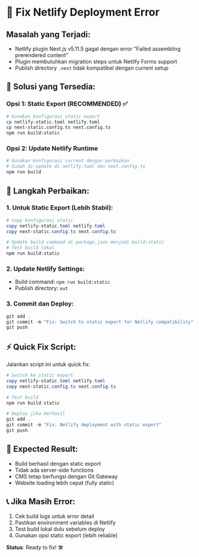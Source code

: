 # 🚀 Fix Netlify Deployment Error

## Masalah yang Terjadi:
- Netlify plugin Next.js v5.11.5 gagal dengan error "Failed assembling prerendered content"
- Plugin membutuhkan migration steps untuk Netlify Forms support
- Publish directory `.next` tidak kompatibel dengan current setup

## 🔧 Solusi yang Tersedia:

### Opsi 1: Static Export (RECOMMENDED) ✅
```bash
# Gunakan konfigurasi static export
cp netlify-static.toml netlify.toml
cp next-static.config.ts next.config.ts
npm run build:static
```

### Opsi 2: Update Netlify Runtime 
```bash
# Gunakan konfigurasi current dengan perbaikan
# Sudah di-update di netlify.toml dan next.config.ts
npm run build
```

## 📝 Langkah Perbaikan:

### 1. Untuk Static Export (Lebih Stabil):
```powershell
# Copy konfigurasi static
copy netlify-static.toml netlify.toml
copy next-static.config.ts next.config.ts

# Update build command di package.json menjadi build:static
# Test build lokal
npm run build:static
```

### 2. Update Netlify Settings:
- Build command: `npm run build:static`
- Publish directory: `out`

### 3. Commit dan Deploy:
```powershell
git add .
git commit -m "Fix: Switch to static export for Netlify compatibility"
git push
```

## ⚡ Quick Fix Script:

Jalankan script ini untuk quick fix:

```powershell
# Switch ke static export
copy netlify-static.toml netlify.toml
copy next-static.config.ts next.config.ts

# Test build
npm run build:static

# Deploy jika berhasil
git add .
git commit -m "Fix: Netlify deployment with static export"
git push
```

## 🎯 Expected Result:
- Build berhasil dengan static export
- Tidak ada server-side functions
- CMS tetap berfungsi dengan Git Gateway
- Website loading lebih cepat (fully static)

## 📞 Jika Masih Error:
1. Cek build logs untuk error detail
2. Pastikan environment variables di Netlify
3. Test build lokal dulu sebelum deploy
4. Gunakan opsi static export (lebih reliable)

**Status**: Ready to fix! 🛠️
